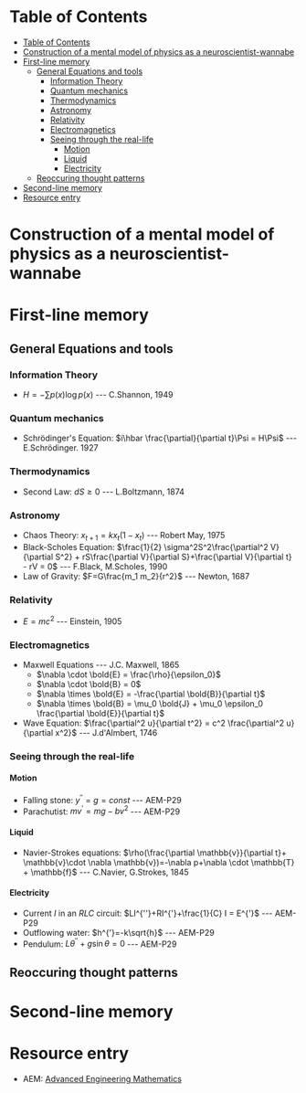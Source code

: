 # Table of Contents
- [Table of Contents](#table-of-contents)
- [Construction of a mental model of physics as a neuroscientist-wannabe](#construction-of-a-mental-model-of-physics-as-a-neuroscientist-wannabe)
- [First-line memory](#first-line-memory)
  - [General Equations and tools](#general-equations-and-tools)
    - [Information Theory](#information-theory)
    - [Quantum mechanics](#quantum-mechanics)
    - [Thermodynamics](#thermodynamics)
    - [Astronomy](#astronomy)
    - [Relativity](#relativity)
    - [Electromagnetics](#electromagnetics)
    - [Seeing through the real-life](#seeing-through-the-real-life)
      - [Motion](#motion)
      - [Liquid](#liquid)
      - [Electricity](#electricity)
  - [Reoccuring thought patterns](#reoccuring-thought-patterns)
- [Second-line memory](#second-line-memory)
- [Resource entry](#resource-entry)
# Construction of a mental model of physics as a neuroscientist-wannabe

# First-line memory
## General Equations and tools
### Information Theory
- $H = -\sum p(x)\log{p(x)}$ --- C.Shannon, 1949
### Quantum mechanics
- Schrödinger's Equation: $i\hbar \frac{\partial}{\partial t}\Psi = H\Psi$ --- E.Schrödinger. 1927
### Thermodynamics
- Second Law: $dS\geq0$ --- L.Boltzmann, 1874
### Astronomy
- Chaos Theory: $x_{t+1} = kx_t(1-x_t)$ --- Robert May, 1975
- Black-Scholes Equation: $\frac{1}{2} \sigma^2S^2\frac{\partial^2 V}{\partial S^2} + rS\frac{\partial V}{\partial S}+\frac{\partial V}{\partial t} - rV = 0$ --- F.Black, M.Scholes, 1990
- Law of Gravity: $F=G\frac{m_1 m_2}{r^2}$ --- Newton, 1687
### Relativity
- $E=mc^2$ --- Einstein, 1905
### Electromagnetics
- Maxwell Equations --- J.C. Maxwell, 1865
  - $\nabla \cdot \bold{E} = \frac{\rho}{\epsilon_0}$
  - $\nabla \cdot \bold{B} = 0$
  - $\nabla \times \bold{E} = -\frac{\partial \bold{B}}{\partial t}$
  - $\nabla \times \bold{B} = \mu_0 \bold{J} + \mu_0 \epsilon_0 \frac{\partial \bold{E}}{\partial t}$
- Wave Equation: $\frac{\partial^2 u}{\partial t^2} = c^2 \frac{\partial^2 u}{\partial x^2}$ --- J.d'Almbert, 1746
### Seeing through the real-life
#### Motion
- Falling stone: $y^{''} = g = const$  --- AEM-P29
- Parachutist: $mv^{'}=mg-bv^2$  --- AEM-P29
#### Liquid
- Navier-Strokes equations: $\rho(\frac{\partial \mathbb{v}}{\partial t}+ \mathbb{v}\cdot \nabla \mathbb{v})=-\nabla p+\nabla \cdot \mathbb{T} + \mathbb{f}$ --- C.Navier, G.Strokes, 1845
#### Electricity
- Current $I$ in an $RLC$ circuit: $LI^{''}+RI^{'}+\frac{1}{C} I = E^{'}$  --- AEM-P29
- Outflowing water: $h^{'}=-k\sqrt{h}$  --- AEM-P29
- Pendulum: $L\theta^{''}+g\sin{\theta}=0$  --- AEM-P29

## Reoccuring thought patterns
# Second-line memory
# Resource entry
- AEM: [Advanced Engineering Mathematics](https://soaneemrana.org/onewebmedia/ADVANCED%20ENGINEERING%20MATHEMATICS%20BY%20ERWIN%20ERESZIG1.pdf)